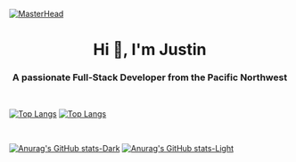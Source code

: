 [![MasterHead](https://media.licdn.com/dms/image/C5616AQFMuMEBJZlbIw/profile-displaybackgroundimage-shrink_350_1400/0/1628897854912?e=1695859200&v=beta&t=z-5c7d03hYDqL06JCC6HBcF3hx50-Wu0VjeRFLC0XYQ)](https://github.com/JustinPhillipsPDX)
<h1 align="center">Hi 👋, I'm Justin</h1>
<h3 align="center">A passionate Full-Stack Developer from the Pacific Northwest</h3>
<br  />

[![Top Langs](https://github-readme-stats-git-masterrstaa-rickstaa.vercel.app/api/top-langs/?username=JustinPhillipsPDX&theme=tokyonight#gh-dark-mode-only)](https://github.com/JustinPhillipsPDX/github-readme-stats#gh-dark-mode-only)
[![Top Langs](https://github-readme-stats-git-masterrstaa-rickstaa.vercel.app/api/top-langs/?username=JustinPhillipsPDX&theme=default#gh-light-mode-only)](https://github.com/JustinPhillipsPDX/github-readme-stats#gh-light-mode-only)

<br  />

[![Anurag's GitHub stats-Dark](https://github-readme-stats.vercel.app/api?username=JustinPhillipsPDX&show_icons=true&theme=tokyonight#gh-dark-mode-only)](https://github.com/JustinPhillipsPDX/github-readme-stats#gh-dark-mode-only)
[![Anurag's GitHub stats-Light](https://github-readme-stats.vercel.app/api?username=JustinPhillipsPDX&show_icons=true&theme=default#gh-light-mode-only)](https://github.com/JustinPhillipsPDX/github-readme-stats#gh-light-mode-only)





<!--
**JustinPhillipsPDX/JustinPhillipsPDX** is a ✨ _special_ ✨ repository because its `README.md` (this file) appears on your GitHub profile.

Here are some ideas to get you started:

- 🔭 I’m currently working on ...
- 🌱 I’m currently learning ...
- 👯 I’m looking to collaborate on ...
- 🤔 I’m looking for help with ...
- 💬 Ask me about ...
- 📫 How to reach me: ...
- 😄 Pronouns: ...
- ⚡ Fun fact: ...
-->

